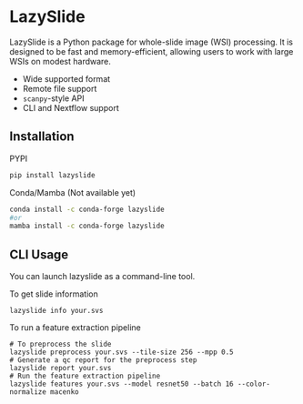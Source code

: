 # LazySlide

LazySlide is a Python package for whole-slide image (WSI) processing. 
It is designed to be fast and memory-efficient, allowing users to work 
with large WSIs on modest hardware.

- Wide supported format
- Remote file support
- `scanpy`-style API
- CLI and Nextflow support


## Installation

PYPI

```bash
pip install lazyslide
```

Conda/Mamba (Not available yet)

```bash
conda install -c conda-forge lazyslide
#or
mamba install -c conda-forge lazyslide
```

## CLI Usage

You can launch lazyslide as a command-line tool. 

To get slide information

```shell
lazyslide info your.svs
```

To run a feature extraction pipeline

```shell
# To preprocess the slide
lazyslide preprocess your.svs --tile-size 256 --mpp 0.5
# Generate a qc report for the preprocess step
lazyslide report your.svs
# Run the feature extraction pipeline
lazyslide features your.svs --model resnet50 --batch 16 --color-normalize macenko
```
